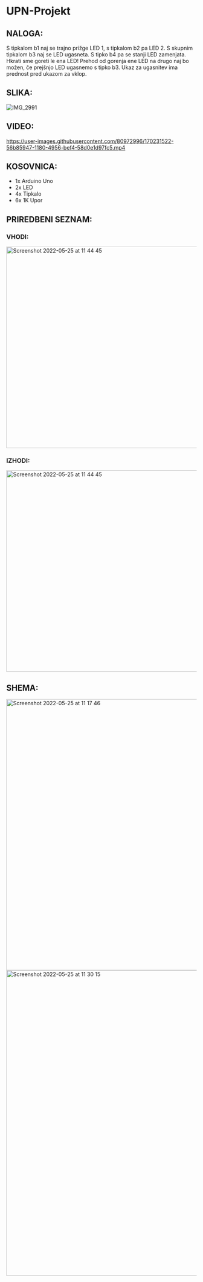 # UPN-Projekt

## NALOGA: 

S tipkalom b1 naj se trajno prižge LED 1, s tipkalom b2 pa LED 2. S skupnim tipkalom b3 naj se LED ugasneta. S tipko b4 pa se stanji LED zamenjata. Hkrati sme goreti le ena LED! Prehod od gorenja ene LED na drugo naj bo možen, če prejšnjo LED ugasnemo s tipko b3. Ukaz za ugasnitev ima prednost pred ukazom za vklop.

## SLIKA:

![IMG_2991](https://user-images.githubusercontent.com/80972996/166657245-f743011c-8307-4142-9295-a192f9777087.jpeg)

## VIDEO:
https://user-images.githubusercontent.com/80972996/170231522-56b85947-1180-4956-bef4-58d0e1d97fc5.mp4


## KOSOVNICA:

* 1x Arduino Uno
* 2x LED 
* 4x Tipkalo
* 6x 1K Upor

## PRIREDBENI SEZNAM:

### VHODI:
<img width="532" alt="Screenshot 2022-05-25 at 11 44 45" src="https://user-images.githubusercontent.com/80972996/170233663-12a09204-57c0-4776-8194-ad28de8db2fd.png">

### IZHODI:
<img width="532" alt="Screenshot 2022-05-25 at 11 44 45" src="https://user-images.githubusercontent.com/80972996/170234100-05f562dd-778d-41e5-ae35-f07a36fd2621.png">


## SHEMA:
<img width="716" alt="Screenshot 2022-05-25 at 11 17 46" src="https://user-images.githubusercontent.com/80972996/170230559-c69df2c2-79fc-47e9-aeda-120131517063.png">
<img width="807" alt="Screenshot 2022-05-25 at 11 30 15" src="https://user-images.githubusercontent.com/80972996/170230565-b343a034-82f9-4758-b8cf-842e0121577b.png">

